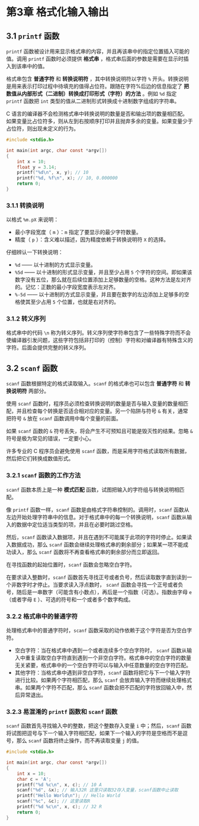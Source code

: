 # 第3章 格式化输入输出

## 3.1 `printf` 函数

`printf` 函数被设计用来显示格式串的内容，并且再该串中的指定位置插入可能的值。调用 `printf` 函数时必须提供 **格式串** ，格式串后面的参数是需要在显示时插入到该串中的值。

格式串包含 **普通字符** 和 **转换说明符** ，其中转换说明符以字符 `%` 开头。转换说明是用来表示打印过程中待填充的值得占位符。跟随在字符%后边的信息指定了 **把数值从内部形式（二进制）转换成打印形式（字符）的方法** 。例如 `%d` 指定 `printf` 函数把 `int` 类型的值从二进制形式转换成十进制数字组成的字符串。

C 语言的编译器不会检测格式串中转换说明的数量是否和输出项的数量相匹配。如果变量比占位符多，则从左到右按顺序打印并且抛弃多余的变量。如果变量少于占位符，则出现未定义的行为。

```C
#include <stdio.h>

int main(int argc, char const *argv[])
{
    int x = 10;
    float y = 3.14;
    printf("%d\n", x, y); // 10
    printf("%d, %f\n", x); // 10, 0.000000
    return 0;
}
```

### 3.1.1 转换说明

以格式 `%m.pX` 来说明：

* 最小字段宽度（ `m` ）：`m` 指定了要显示的最少字符数量。
* 精度（ `p` ）：含义难以描述，因为精度依赖于转换说明符 `X` 的选择。

仔细辨认一下转换说明：

* `%d` —— 以十进制的方式显示变量。
* `%5d` —— 以十进制的形式显示变量，并且至少占用 `5` 个字符的空间。即如果该数字没有五位，那么就在后续位置添加上足够数量的空格。这种方法是左对齐的。记忆：正数的最小字段宽度表示左对齐。
* `%-5d` —— 以十进制的方式显示变量，并且要在数字的左边添加上足够多的空格使其至少占用 `5` 个位置，也就是右对齐的。

### 3.1.2 转义序列

格式串中的代码 `\n` 称为转义序列。转义序列使字符串包含了一些特殊字符而不会使编译器引发问题，这些字符包括非打印的（控制）字符和对编译器有特殊含义的字符。后面会提供完整的转义序列。

## 3.2 `scanf` 函数

`scanf` 函数根据特定的格式读取输入。`scanf` 的格式串也可以包含 **普通字符** 和 **转换说明符** 两部分。

使用 `scanf` 函数时，程序员必须检查转换说明的数量是否与输入变量的数量相匹配，并且检查每个转换是否适合相对应的变量。另一个陷阱与符号 `&` 有关，通常把符号 `&` 放在 `scanf` 函数调用中每个变量的前面。

如果 `scanf` 函数的 `&` 符号丢失，将会产生不可预知且可能是毁灭性的结果。忽略 `&` 符号是极为常见的错误，一定要小心。

许多专业的 C 程序员会避免使用 `scanf` 函数，而是采用字符格式读取所有数据，然后把它们转换成数值形式。

### 3.2.1 `scanf` 函数的工作方法

`scanf` 函数本质上是一种 **模式匹配** 函数，试图把输入的字符组与转换说明相匹配。

像 `printf` 函数一样，`scanf` 函数是由格式字符串控制的。调用时，`scanf` 函数从左边开始处理字符串中的信息。对于格式串中的每一个转换说明，`scanf` 函数从输入的数据中定位适当类型的项，并且在必要时跳过空格。

然后，`scanf` 函数读入数据项，并且在遇到不可能属于此项的字符时停止。如果读入数据成功，那么 `scanf` 函数会继续处理格式串的剩余部分；如果某一项不能成功读入，那么 `scanf` 函数将不再查看格式串的剩余部分而立即返回。

在寻找函数的起始位置时，`scanf` 函数会忽略空白字符。

在要求读入整数时，`scanf` 函数首先寻找正号或者负号，然后读取数字直到读到一个非数字时才停止。当要求读入浮点数时， `scanf` 函数会寻找一个正号或者负号，随后是一串数字（可能含有小数点），再后是一个指数（可选）。指数由字母 `e` （或者字母 `E` ）、可选的符号和一个或者多个数字构成。

### 3.2.2 格式串中的普通字符

处理格式串中的普通字符时，`scanf` 函数采取的动作依赖于这个字符是否为空白字符。

* 空白字符：当在格式串中遇到一个或者连续多个空白字符时， `scanf` 函数从输入中重复读取空白字符直到遇到一个非空白字符。格式串中的空白字符的数量无关紧要，格式串中的一个空白字符可以与输入中任意数量的空白字符匹配。
* 其他字符：当格式串中遇到非空白字符，`scanf` 函数将把它与下一个输入字符进行比较。如果两个字符相匹配，那么 `scanf` 会放弃输入字符而继续处理格式串。如果两个字符不匹配，那么 `scanf` 函数会把不匹配的字符放回输入中，然后异常退出。

### 3.2.3 易混淆的 `printf` 函数和 `scanf` 函数

`scanf` 函数首先寻找输入中的整数，把这个整数存入变量 `i` 中；然后，`scanf` 函数将试图把逗号与下一个输入字符相匹配，如果下一个输入的字符是空格而不是逗号，那么 `scanf` 函数将终止操作，而不再读取变量 `j` 的值。

```C
#include <stdio.h>

int main(int argc, char const *argv[])
{
    int x = 10;
    char c = 'A';
    printf("%d %c\n", x, c); // 10 A
    scanf("%d", &x); // 输入32R 这里只读取32存入变量，scanf函数中止读取
    printf("Hello World\n"); // Hello World
    scanf("%c", &c); // 这里读取R
    printf("%d %c\n", x, c); // 32 R
    return 0;
}
```